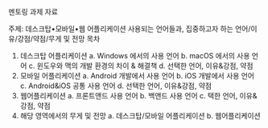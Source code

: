 멘토링 과제 자료


주제: 데스크탑•모바일•웹 어플리케이션 사용되는 언어들과,
집중하고자 하는 언어/이유/강점/약점/무게 및 전망
목차
1. 데스크탑 어플리케이션
  a. Windows 에서의 사용 언어
  b. macOS 에서의 사용 언어
  c. 윈도우와 맥의 개발 환경의 차이 & 해결책
  d. 선택한 언어, 이유&강점, 약점
2. 모바일 어플리케이션
  a. Android 개발에서 사용 언어
  b. iOS 개발에서 사용 언어
  c. Android&iOS 공통 사용 언어
  d. 선택한 언어, 이유&강점, 약점
3. 웹어플리케이션
  a. 프론트앤드 사용 언어
  b. 백앤드 사용 언어
  c. 택한 언어, 이유&강점, 약점
4. 해당 영역에서의 무게 및 전망
  a. 데스크탑/모바일 어플리케이션
  b. 웹어플리케이션

